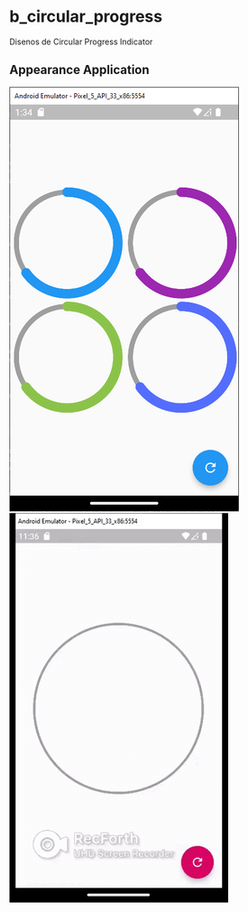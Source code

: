 # b_circular_progress 
<!-- https://en.wikipedia.org/wiki/Markdown -->
<!-- https://docs.github.com/en/repositories/managing-your-repositorys-settings-and-features/customizing-your-repository/about-readmes  -->
Disenos de Circular Progress Indicator
## Appearance Application
 
![Appearance 0](appearance/11.png)
![Appearance 1](appearance/movie-1.gif)
